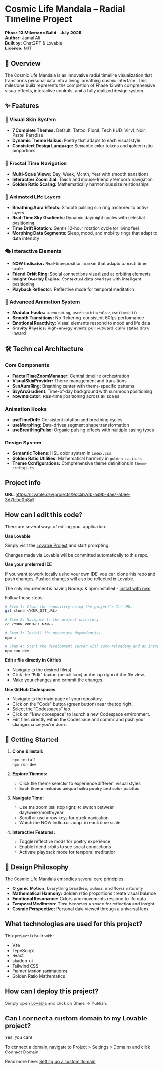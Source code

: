 # Cosmic Life Mandala – Radial Timeline Project

**Phase 13 Milestone Build – July 2025**  
**Author:** Jamal Ali  
**Built by:** ChatGPT & Lovable  
**License:** MIT

## 🌌 Overview

The Cosmic Life Mandala is an innovative radial timeline visualization that transforms personal data into a living, breathing cosmic interface. This milestone build represents the completion of Phase 13 with comprehensive visual effects, interactive controls, and a fully realized design system.

## ✨ Features

### 🎨 Visual Skin System
- **7 Complete Themes:** Default, Tattoo, Floral, Tech HUD, Vinyl, Noir, Pastel Paradise
- **Dynamic Theme Haikus:** Poetry that adapts to each visual style
- **Consistent Design Language:** Semantic color tokens and golden ratio proportions

### 🔄 Fractal Time Navigation
- **Multi-Scale Views:** Day, Week, Month, Year with smooth transitions
- **Interactive Zoom Dial:** Touch and mouse-friendly temporal navigation
- **Golden Ratio Scaling:** Mathematically harmonious size relationships

### 🌟 Animated Life Layers
- **Breathing Aura Effects:** Smooth pulsing sun ring anchored to active layers
- **Real-Time Sky Gradients:** Dynamic day/night cycles with celestial positioning
- **Time Drift Rotation:** Gentle 12-hour rotation cycle for living feel
- **Morphing Data Segments:** Sleep, mood, and mobility rings that adapt to data intensity

### 🎭 Interactive Elements
- **NOW Indicator:** Real-time position marker that adapts to each time scale
- **Friend Orbit Ring:** Social connections visualized as orbiting elements
- **Insight Overlay Engine:** Contextual data overlays with intelligent positioning
- **Playback Reflector:** Reflective mode for temporal meditation

### 🌊 Advanced Animation System
- **Modular Hooks:** `useMorphing`, `useBreathingPulse`, `useTimeDrift`
- **Smooth Transitions:** No flickering, consistent 60fps performance
- **Emotional Reactivity:** Visual elements respond to mood and life data
- **Gravity Physics:** High-energy events pull outward, calm states draw inward

## 🛠 Technical Architecture

### Core Components
- **FractalTimeZoomManager:** Central timeline orchestration
- **VisualSkinProvider:** Theme management and transitions
- **SunAuraRing:** Breathing center with theme-specific patterns
- **SkyArcGradient:** Time-of-day background with sun/moon positioning
- **NowIndicator:** Real-time positioning across all scales

### Animation Hooks
- **useTimeDrift:** Consistent rotation and breathing cycles
- **useMorphing:** Data-driven segment shape transformation
- **useBreathingPulse:** Organic pulsing effects with multiple easing types

### Design System
- **Semantic Tokens:** HSL color system in `index.css`
- **Golden Ratio Utilities:** Mathematical harmony in `golden-ratio.ts`
- **Theme Configurations:** Comprehensive theme definitions in `theme-configs.ts`

## Project info

**URL**: https://lovable.dev/projects/9dc5b7db-a49b-4ae7-a0ee-3d7febe0b8a9

## How can I edit this code?

There are several ways of editing your application.

**Use Lovable**

Simply visit the [Lovable Project](https://lovable.dev/projects/9dc5b7db-a49b-4ae7-a0ee-3d7febe0b8a9) and start prompting.

Changes made via Lovable will be committed automatically to this repo.

**Use your preferred IDE**

If you want to work locally using your own IDE, you can clone this repo and push changes. Pushed changes will also be reflected in Lovable.

The only requirement is having Node.js & npm installed - [install with nvm](https://github.com/nvm-sh/nvm#installing-and-updating)

Follow these steps:

```sh
# Step 1: Clone the repository using the project's Git URL.
git clone <YOUR_GIT_URL>

# Step 2: Navigate to the project directory.
cd <YOUR_PROJECT_NAME>

# Step 3: Install the necessary dependencies.
npm i

# Step 4: Start the development server with auto-reloading and an instant preview.
npm run dev
```

**Edit a file directly in GitHub**

- Navigate to the desired file(s).
- Click the "Edit" button (pencil icon) at the top right of the file view.
- Make your changes and commit the changes.

**Use GitHub Codespaces**

- Navigate to the main page of your repository.
- Click on the "Code" button (green button) near the top right.
- Select the "Codespaces" tab.
- Click on "New codespace" to launch a new Codespace environment.
- Edit files directly within the Codespace and commit and push your changes once you're done.

## 🚀 Getting Started

1. **Clone & Install:**
   ```bash
   npm install
   npm run dev
   ```

2. **Explore Themes:**
   - Click the theme selector to experience different visual styles
   - Each theme includes unique haiku poetry and color palettes

3. **Navigate Time:**
   - Use the zoom dial (top right) to switch between day/week/month/year
   - Scroll or use arrow keys for quick navigation
   - Watch the NOW indicator adapt to each time scale

4. **Interactive Features:**
   - Toggle reflective mode for poetry experience
   - Enable friend orbits to see social connections
   - Activate playback mode for temporal meditation

## 🎯 Design Philosophy

The Cosmic Life Mandala embodies several core principles:

- **Organic Motion:** Everything breathes, pulses, and flows naturally
- **Mathematical Harmony:** Golden ratio proportions create visual balance
- **Emotional Resonance:** Colors and movements respond to life data
- **Temporal Meditation:** Time becomes a space for reflection and insight
- **Cosmic Perspective:** Personal data viewed through a universal lens

## What technologies are used for this project?

This project is built with:

- Vite
- TypeScript
- React
- shadcn-ui
- Tailwind CSS
- Framer Motion (animations)
- Golden Ratio Mathematics

## How can I deploy this project?

Simply open [Lovable](https://lovable.dev/projects/9dc5b7db-a49b-4ae7-a0ee-3d7febe0b8a9) and click on Share -> Publish.

## Can I connect a custom domain to my Lovable project?

Yes, you can!

To connect a domain, navigate to Project > Settings > Domains and click Connect Domain.

Read more here: [Setting up a custom domain](https://docs.lovable.dev/tips-tricks/custom-domain#step-by-step-guide)
